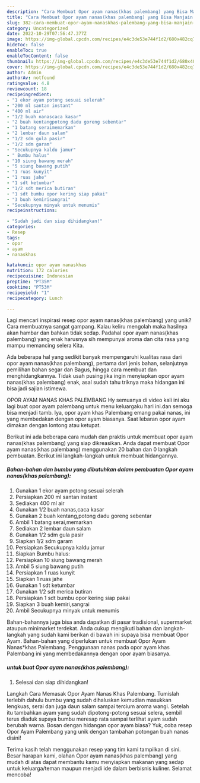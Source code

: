 ```yaml
---
description: "Cara Membuat Opor ayam nanas(khas palembang) yang Bisa Manjain Lidah"
title: "Cara Membuat Opor ayam nanas(khas palembang) yang Bisa Manjain Lidah"
slug: 382-cara-membuat-opor-ayam-nanaskhas-palembang-yang-bisa-manjain-lidah
category: Uncategorized
date: 2022-10-29T07:56:47.377Z
image: https://img-global.cpcdn.com/recipes/e4c3de53e744f1d2/680x482cq70/opor-ayam-nanaskhas-palembang-foto-resep-utama.jpg
hideToc: false
enableToc: true
enableTocContent: false
thumbnail: https://img-global.cpcdn.com/recipes/e4c3de53e744f1d2/680x482cq70/opor-ayam-nanaskhas-palembang-foto-resep-utama.jpg
cover: https://img-global.cpcdn.com/recipes/e4c3de53e744f1d2/680x482cq70/opor-ayam-nanaskhas-palembang-foto-resep-utama.jpg
author: Admin
authorAv: notfound
ratingvalue: 4.8
reviewcount: 18
recipeingredient:
- "1 ekor ayam potong sesuai selerah"
- "200 ml santan instant"
- "400 ml air"
- "1/2 buah nanascaca kasar"
- "2 buah kentangpotong dadu goreng sebentar"
- "1 batang seraimemarkan"
- "2 lembar daun salam"
- "1/2 sdm gula pasir"
- "1/2 sdm garam"
- "Secukupnya kaldu jamur"
- " Bumbu halus"
- "10 siung bawang merah"
- "5 siung bawang putih"
- "1 ruas kunyit"
- "1 ruas jahe"
- "1 sdt ketumbar"
- "1/2 sdt merica butiran"
- "1 sdt bumbu opor kering siap pakai"
- "3 buah kemirisangrai"
- "Secukupnya minyak untuk menumis"
recipeinstructions:

- "Sudah jadi dan siap dihidangkan!"
categories:
- Resep
tags:
- opor
- ayam
- nanaskhas

katakunci: opor ayam nanaskhas 
nutrition: 172 calories
recipecuisine: Indonesian
preptime: "PT35M"
cooktime: "PT53M"
recipeyield: "1"
recipecategory: Lunch

---
```





Lagi mencari inspirasi resep opor ayam nanas(khas palembang) yang unik? Cara membuatnya sangat gampang. Kalau keliru mengolah maka hasilnya akan hambar dan bahkan tidak sedap. Padahal opor ayam nanas(khas palembang) yang enak harusnya sih mempunyai aroma dan cita rasa yang mampu memancing selera Kita.





Ada beberapa hal yang sedikit banyak mempengaruhi kualitas rasa dari opor ayam nanas(khas palembang), pertama dari jenis bahan, selanjutnya pemilihan bahan segar dan Bagus, hingga cara membuat dan menghidangkannya. Tidak usah pusing jika ingin menyiapkan opor ayam nanas(khas palembang) enak,      asal sudah tahu triknya maka hidangan ini bisa jadi sajian istimewa.














OPOR AYAM NANAS KHAS PALEMBANG Hy semuanya di video kali ini aku lagi buat opor ayam palembang untuk menu keluargaku hari ini.dan semoga bisa menjadi tamb. Iya, opor ayam khas Palembang emang pakai nanas, ini yang membedakan dengan opor ayam biasanya. Saat lebaran opor ayam dimakan dengan lontong atau ketupat.






Berikut ini ada beberapa cara mudah dan praktis untuk membuat opor ayam nanas(khas palembang) yang siap dikreasikan. Anda dapat membuat Opor ayam nanas(khas palembang) menggunakan 20 bahan dan 0 langkah pembuatan. Berikut ini langkah-langkah untuk membuat hidangannya.

<!--inarticleads1-->

##### Bahan-bahan dan bumbu yang dibutuhkan dalam pembuatan Opor ayam nanas(khas palembang):

1. Gunakan 1 ekor ayam potong sesuai selerah
1. Persiapkan 200 ml santan instant
1. Sediakan 400 ml air
1. Gunakan 1/2 buah nanas,caca kasar
1. Gunakan 2 buah kentang,potong dadu goreng sebentar
1. Ambil 1 batang serai,memarkan
1. Sediakan 2 lembar daun salam
1. Gunakan 1/2 sdm gula pasir
1. Siapkan 1/2 sdm garam
1. Persiapkan Secukupnya kaldu jamur
1. Siapkan  Bumbu halus:
1. Persiapkan 10 siung bawang merah
1. Ambil 5 siung bawang putih
1. Persiapkan 1 ruas kunyit
1. Siapkan 1 ruas jahe
1. Gunakan 1 sdt ketumbar
1. Gunakan 1/2 sdt merica butiran
1. Persiapkan 1 sdt bumbu opor kering siap pakai
1. Siapkan 3 buah kemiri,sangrai
1. Ambil Secukupnya minyak untuk menumis


Bahan-bahannya juga bisa anda dapatkan di pasar tradisional, supermarket ataupun minimarket terdekat. Anda cukup mengikuti bahan dan langkah-langkah yang sudah kami berikan di bawah ini supaya bisa membuat Opor Ayam. Bahan-bahan yang diperlukan untuk membuat Opor Ayam Nanas*khas Palembang. Penggunaan nanas pada opor ayam khas Palembang ini yang membedakannya dengan opor ayam biasanya. 

<!--inarticleads2-->

#####  untuk buat Opor ayam nanas(khas palembang):


1. Selesai dan siap dihidangkan!

Langkah Cara Memasak Opor Ayam Nanas Khas Palembang. Tumislah terlebih dahulu bumbu yang sudah dihaluskan kemudian masukkan lengkuas, serai dan juga daun salam sampai tercium aroma wangi. Setelah itu tambahkan ayam yang sudah dipotong-potong sesuai selera, sembil terus diaduk supaya bumbu meresap rata sampai terlihat ayam sudah berubah warna. Bosan dengan hidangan opor ayam biasa? Yuk, coba resep Opor Ayam Palembang yang unik dengan tambahan potongan buah nanas disini! 

Terima kasih telah menggunakan resep yang tim kami tampilkan di sini. Besar harapan kami, olahan Opor ayam nanas(khas palembang) yang mudah di atas dapat membantu kamu menyiapkan makanan yang sedap untuk keluarga/teman maupun menjadi ide dalam berbisnis kuliner. Selamat mencoba!
